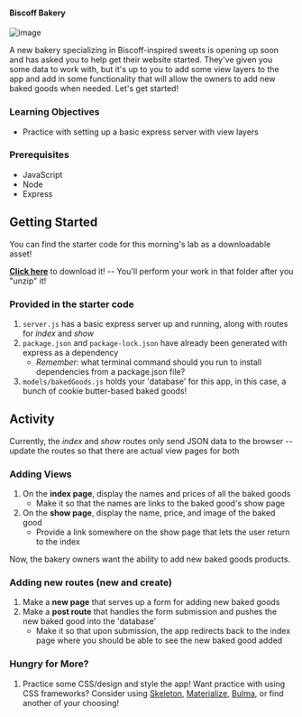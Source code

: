 #### Biscoff Bakery

![image](https://i.ytimg.com/vi/CIGk1sgCfSg/maxresdefault.jpg)

A new bakery specializing in Biscoff-inspired sweets is opening up soon and has asked you to help get their website started. They've given you some data to work with, but it's up to you to add some view layers to the app and add in some functionality that will allow the owners to add new baked goods when needed. Let's get started!

### **Learning Objectives**

- Practice with setting up a basic express server with view layers

### **Prerequisites**

- JavaScript
- Node
- Express

## **Getting Started**

You can find the starter code for this morning's lab as a downloadable asset!

**[Click here](https://github.com/katiemcmillin/biscoff-bakery/raw/main/biscoff-bakery.zip)** to download it! -- You'll perform your work in that folder after you "unzip" it!

### **Provided in the starter code**

1. `server.js` has a basic express server up and running, along with routes for *index* and *show*
2. `package.json` and `package-lock.json` have already been generated with express as a dependency
    - *Remember:* what terminal command should you run to install dependencies from a package.json file?
3. `models/bakedGoods.js` holds your 'database' for this app, in this case, a bunch of cookie butter-based baked goods!

## **Activity**

Currently, the *index* and *show* routes only send JSON data to the browser -- update the routes so that there are actual view pages for both

### **Adding Views**

1. On the **index page**, display the names and prices of all the baked goods
    - Make it so that the names are links to the baked good's show page
2. On the **show page**, display the name, price, and image of the baked good
    - Provide a link somewhere on the show page that lets the user return to the index

Now, the bakery owners want the ability to add new baked goods products.

### **Adding new routes (new and create)**

1. Make a **new page** that serves up a form for adding new baked goods
2. Make a **post route** that handles the form submission and pushes the new baked good into the 'database'
    - Make it so that upon submission, the app redirects back to the index page where you should be able to see the new baked good added

### **Hungry for More?**

1. Practice some CSS/design and style the app! Want practice with using CSS frameworks? Consider using [Skeleton](http://getskeleton.com/), [Materialize](http://materializecss.com/), [Bulma](https://bulma.io/), or find another of your choosing!
